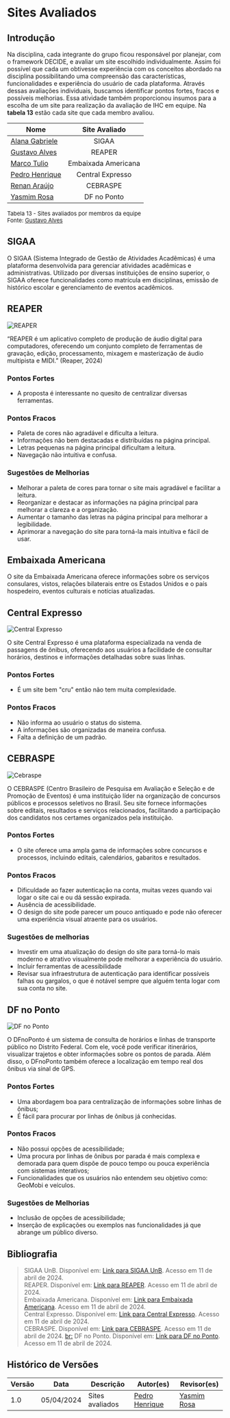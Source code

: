 # Sites Avaliados

## Introdução

Na disciplina, cada integrante do grupo ficou responsável por planejar, com o framework DECIDE, e avaliar um site escolhido individualmente. Assim foi possível que cada um obtivesse experiência com os conceitos abordado na disciplina possibilitando uma compreensão das características, funcionalidades e experiência do usuário de cada plataforma. Através dessas avaliações individuais, buscamos identificar pontos fortes, fracos e possíveis melhorias. 
Essa atividade também proporcionou insumos para a escolha de um site para realização da avaliação de IHC em equipe. Na **tabela 13** estão cada site que cada membro avaliou.

| Nome |    Site Avaliado    | 
| ------ | :--------: | 
  [Alana Gabriele](https://github.com/alanagabriele/alanagabriele) | SIGAA |
  [Gustavo Alves](https://github.com/gustaallves)  | REAPER | 
  [Marco Tulio](https://github.com/MarcoTulioSoares) | Embaixada Americana |
  [Pedro Henrique](https://github.com/PedroHenrique061) | Central Expresso |
  [Renan Araújo](https://github.com/renantfm4)   | CEBRASPE |     
  [Yasmim Rosa](https://github.com/yaskisoba) | DF no Ponto |

  <font size="2"><p style="text-align: left">Tabela 13 - Sites avaliados por membros da equipe  <br> Fonte: [Gustavo Alves](https://github.com/gustaallves)</p></font>

## SIGAA

O SIGAA (Sistema Integrado de Gestão de Atividades Acadêmicas) é uma plataforma desenvolvida para gerenciar atividades acadêmicas e administrativas. Utilizado por diversas instituições de ensino superior, o SIGAA oferece funcionalidades como matrícula em disciplinas, emissão de histórico escolar e gerenciamento de eventos acadêmicos.

## REAPER
![REAPER](image-6.png)

“REAPER é um aplicativo completo de produção de áudio digital para computadores, oferecendo
um conjunto completo de ferramentas de gravação, edição, processamento, mixagem e
masterização de áudio multipista e MIDI.” (Reaper, 2024)

### Pontos Fortes
- A proposta é interessante no quesito de centralizar diversas ferramentas.

### Pontos Fracos
- Paleta de cores não agradável e dificulta a leitura.
- Informações não bem destacadas e distribuídas na página principal.
- Letras pequenas na página principal dificultam a leitura.
- Navegação não intuitiva e confusa.

### Sugestões de Melhorias
- Melhorar a paleta de cores para tornar o site mais agradável e facilitar a leitura.
- Reorganizar e destacar as informações na página principal para melhorar a clareza e a
organização.
- Aumentar o tamanho das letras na página principal para melhorar a legibilidade.
- Aprimorar a navegação do site para torná-la mais intuitiva e fácil de usar.

## Embaixada Americana

O site da Embaixada Americana oferece informações sobre os serviços consulares, vistos, relações bilaterais entre os Estados Unidos e o país hospedeiro, eventos culturais e notícias atualizadas.


## Central Expresso 

![Central Expresso](image-5.png)

O site Central Expresso é uma plataforma especializada na venda de passagens de ônibus, oferecendo aos usuários a facilidade de consultar horários, destinos e informações detalhadas sobre suas linhas.

### Pontos Fortes
- É um site bem "cru" então não tem muita complexidade.

### Pontos Fracos
- Não informa ao usuário o status do sistema.
- A informações são organizadas de maneira confusa.
- Falta a definição de um padrão.


## CEBRASPE

![Cebraspe](image-7.png)

O CEBRASPE (Centro Brasileiro de Pesquisa em Avaliação e Seleção e de Promoção de Eventos) é uma instituição líder na organização de concursos públicos e processos seletivos no Brasil. Seu site fornece informações sobre editais, resultados e serviços relacionados, facilitando a participação dos candidatos nos certames organizados pela instituição.

### Pontos Fortes

- O site oferece uma ampla gama de informações sobre concursos e processos, incluindo editais, calendários, gabaritos e resultados.

### Pontos Fracos

- Dificuldade ao fazer autenticação na conta, muitas vezes quando vai logar o site cai e ou dá sessão expirada.
- Ausência de acessibilidade.
- O design do site pode parecer um pouco antiquado e pode não oferecer uma experiência visual atraente para os usuários.

### Sugestões de melhorias 

- Investir em uma atualização do design do site para torná-lo mais moderno e atrativo visualmente pode melhorar a experiência do usuário.
- Incluir ferramentas de acessibilidade
- Revisar sua infraestrutura de autenticação para identificar possíveis falhas ou gargalos, o que é notável sempre que alguém tenta logar com sua conta no site.
## DF no Ponto

![DF no Ponto](image-4.png)

O DFnoPonto é um sistema de consulta de horários e linhas de transporte público no Distrito Federal. Com ele, você pode verificar itinerários, visualizar trajetos e obter informações sobre os pontos de parada. Além disso, o DFnoPonto também oferece a localização em tempo real dos ônibus via sinal de GPS.

### Pontos Fortes
- Uma abordagem boa para centralização de informações sobre linhas de ônibus;
- É fácil para procurar por linhas de ônibus já conhecidas.

### Pontos Fracos
- Não possui opções de acessibilidade;
- Uma procura por linhas de ônibus por parada é mais complexa e demorada para quem dispõe de pouco tempo ou pouca experiência com sistemas interativos;
- Funcionalidades que os usuários não entendem seu objetivo como: GeoMobi e veículos.

### Sugestões de Melhorias
- Inclusão de opções de acessibilidade;
- Inserção de explicações ou exemplos nas funcionalidades já que abrange um público diverso.


## Bibliografia
> SIGAA UnB. Disponível em: [Link para SIGAA UnB](https://autenticacao.unb.br/sso-server/login?service=https%3A%2F%2Fsig.unb.br%2Fsigaa%2Flogin%2Fcas). Acesso em 11 de abril de 2024. <br>
> REAPER. Disponível em: [Link para REAPER](https://www.reaper.fm/). Acesso em 11 de abril de 2024. <br>
> Embaixada Americana. Disponível em: [Link para Embaixada Americana](https://ceac.state.gov/genniv/). Acesso em 11 de abril de 2024. <br>
> Central Expresso. Disponível em: [Link para Central Expresso](https://www.centralexpresso.com/). Acesso em 11 de abril de 2024. <br>
> CEBRASPE. Disponível em: [Link para CEBRASPE](https://www.cebraspe.org.br/). Acesso em 11 de abril de 2024. <br:>
> DF no Ponto. Disponível em: [Link para DF no Ponto](https://dfnoponto.semob.df.gov.br/). Acesso em 11 de abril de 2024.



## Histórico de Versões

| Versão |    Data    | Descrição                                 | Autor(es)                                       | Revisor(es)                                    |
| ------ | :--------: | ----------------------------------------- | ----------------------------------------------- | ---------------------------------------------- |
| 1.0    | 05/04/2024 | Sites avaliados | [Pedro Henrique](https://github.com/PedroHenrique061) |   [Yasmim Rosa](https://github.com/yaskisoba)  |
